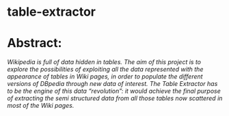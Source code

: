 # table-extractor
 # Abstract:
_Wikipedia is full of data hidden in tables. The aim of this project is to explore the possibilities of exploiting all the data represented with the appearance of tables in Wiki pages, in order to populate the different versions of DBpedia through new data of interest. The Table Extractor has to be the engine of this data “revolution”: it would achieve the final purpose of extracting the semi structured data from all those tables now scattered in most of the Wiki pages._
